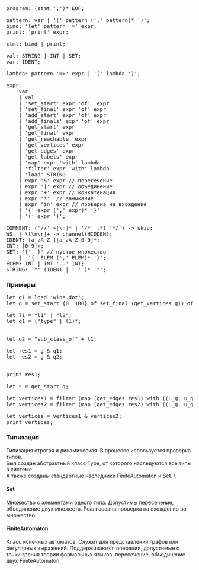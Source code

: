 <pre>
program: (stmt ';')* EOF;

pattern: var | '(' pattern (',' pattern)* ')';
bind: 'let' pattern '=' expr;
print: 'print' expr;

stmt: bind | print;

val: STRING | INT | SET;
var: IDENT;

lambda: pattern '=>' expr | '(' lambda ')';

expr:
    var
    | val
    | 'set_start' expr 'of'  expr
    | 'set_final' expr 'of' expr
    | 'add_start' expr 'of' expr
    | 'add_finals' expr 'of' expr
    | 'get_start' expr
    | 'get_final' expr
    | 'get_reachable' expr
    | 'get_vertices' expr
    | 'get_edges' expr
    | 'get_labels' expr
    | 'map' expr 'with' lambda
    | 'filter' expr 'with' lambda
    | 'load' STRING
    | expr '&' expr // пересечение
    | expr '|' expr // объединение
    | expr '+' expr // конкатенация
    | expr '*'  // замыкание
    | expr 'in' expr // проверка на вхождение
    | '{' expr (',' expr)* '}'
    | '(' expr ')';

COMMENT: ('//' ~[\n]* | '/*' .*? '*/') -> skip;
WS: [ \t\n\r]+ -> channel(HIDDEN);
IDENT: [a-zA-Z_][a-zA-Z_0-9]*;
INT: [0-9]+;
SET: '{' '}' // пустое множество
    |  '{' ELEM (',' ELEM)* '}';
ELEM: INT | INT '..' INT;
STRING: '"' (IDENT | ' ' )* '"';
</pre>



### Примеры

<pre>
let g1 = load 'wine.dot';
let g = set_start {0..100} of set_final (get_vertices g1) of g1;

let l1 = "l1" | "l2";
let q1 = ("type" | l1)*;


let q2 = "sub_class_of" + l1;

let res1 = g & q1;
let res2 = g & q2;


print res1;

let s = get_start g;

let vertices1 = filter (map (get_edges res1) with ((u_g, u_q1), l, (v_g, v_q1)) => u_g) with v => v in s;
let vertices2 = filter (map (get_edges res2) with ((u_g, u_q2), l, (v_g, v_q2)) => u_g) with (v => v in s);

let vertices = vertices1 & vertices2;
print vertices;
</pre>

### Типизация

Типизация строгая и динамическая. В процессе используется проверка типов. \
Был создан абстрактный класс Type, от которого наследуются все типы в системе. \
А также созданы стандартные наследники FiniteAutomaton и Set. \

#### Set
Множество с элементами одного типа.  Допустимы пересечение, объединение двух множеств. Реализована проверка
на вхождение во множество.

#### FiniteAutomaton
Класс конечных автоматов. Служит для представления графов или регулярных выражений.
Поддерживаются операции, допустимые с точки зрения теории формальных языков: пересечение, объединение двух FiniteAutomaton.
